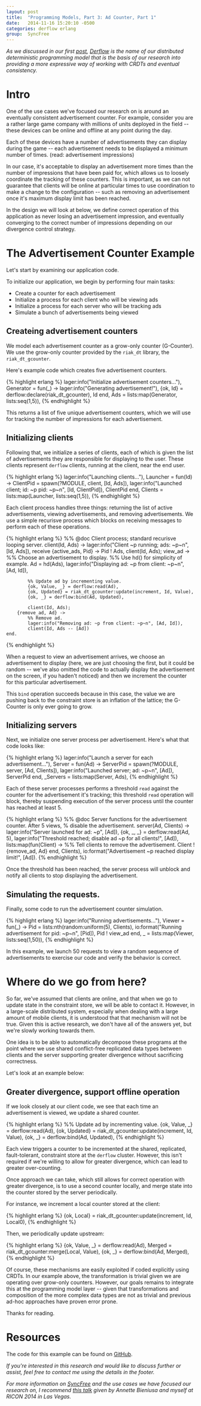 ```yaml
---
layout: post
title:  "Programming Models, Part 3: Ad Counter, Part 1"
date:   2014-11-16 15:20:10 -0500
categories: derflow erlang
group:  SyncFree
---
```


_As we discussed in our first [post][part1], [Derflow][derflow] is the
name of our distributed deterministic programming model that is the
basis of our research into providing a more expressive way of working
with CRDTs and eventual consistency._

# Intro

One of the use cases we've focused our research on is around an
eventually consistent advertisement counter.  For example, consider you
are a rather large game company with millions of units deployed in the
field -- these devices can be online and offline at any point during the
day.

Each of these devices have a number of advertisements they can display
during the game -- each advertisement needs to be displayed a minimum
number of times. (read: advertisement impressions)

In our case, it's acceptable to display an advertisement more times than
the number of impressions that have been paid for, which allows us to
loosely coordinate the tracking of these counters.  This is important,
as we can not guarantee that clients will be online at particular times
to use coordination to make a change to the configuration -- such as
removing an advertisement once it's maximum display limit has been
reached.

In the design we will look at below, we define correct operation of this
application as never losing an advertisement impression, and eventually
converging to the correct number of impressions depending on our
divergence control strategy.

# The Advertisement Counter Example

Let's start by examining our application code.

To initialize our application, we begin by performing four main tasks:

* Create a counter for each advertisement
* Initialize a process for each client who will be viewing ads
* Initialize a process for each server who will be tracking ads
* Simulate a bunch of advertisements being viewed

## Createing advertisement counters

We model each advertisement counter as a grow-only counter (G-Counter).
We use the grow-only counter provided by the `riak_dt` library, the
`riak_dt_gcounter`.

Here's example code which creates five advertisement counters.

{% highlight erlang %}
lager:info("Initialize advertisement counters..."),
Generator = fun(_) ->
        lager:info("Generating advertisement!"),
        {ok, Id} = derflow:declare(riak_dt_gcounter),
        Id
end,
Ads = lists:map(Generator, lists:seq(1,5)),
{% endhighlight %}

This returns a list of five unique advertisement counters, which we will
use for tracking the number of impressions for each advertisement.

## Initializing clients

Following that, we initialize a series of clients, each of which is
given the list of advertisements they are responsible for displaying to
the user.  These clients represent `derflow` clients, running at the
client, near the end user.

{% highlight erlang %}
lager:info("Launching clients..."),
Launcher = fun(Id) ->
        ClientPid = spawn(?MODULE, client, [Id, Ads]),
        lager:info("Launched client; id: ~p pid: ~p~n", [Id, ClientPid]),
        ClientPid
end,
Clients = lists:map(Launcher, lists:seq(1,5)),
{% endhighlight %}

Each client process handles three things: returning the list of
active advertisements, viewing advertisements, and removing
advertisements.  We use a simple recurisve process which blocks on
receiving messages to perform each of these operations.

{% highlight erlang %}
%% @doc Client process; standard recurisve looping server.
client(Id, Ads) ->
    lager:info("Client ~p running; ads: ~p~n", [Id, Ads]),
    receive
        {active_ads, Pid} ->
            Pid ! Ads,
            client(Id, Ads);
        view_ad ->
            %% Choose an advertisement to display.
            %% Use hd() for simplicity of example.
            Ad = hd(Ads),
            lager:info("Displaying ad: ~p from client: ~p~n", [Ad, Id]),

            %% Update ad by incrementing value.
            {ok, Value, _} = derflow:read(Ad),
            {ok, Updated} = riak_dt_gcounter:update(increment, Id, Value),
            {ok, _} = derflow:bind(Ad, Updated),

            client(Id, Ads);
        {remove_ad, Ad} ->
            %% Remove ad.
            lager:info("Removing ad: ~p from client: ~p~n", [Ad, Id]),
            client(Id, Ads -- [Ad])
    end.
{% endhighlight %}

When a request to view an advertisement arrives, we choose an
advertisement to display (here, we are just choosing the first, but it
could be random -- we've also omitted the code to actually display the
advertisement on the screen, if you haden't noticed) and then we
increment the counter for this particular advertisement.

This `bind` operation succeeds because in this case, the value we are
pushing back to the constraint store is an inflation of the lattice; the
G-Counter is only ever going to grow.

## Initializing servers

Next, we initialize one server process per advertisement.  Here's what
that code looks like:

{% highlight erlang %}
lager:info("Launch a server for each advertisement..."),
Server = fun(Ad) ->
        ServerPid = spawn(?MODULE, server, [Ad, Clients]),
        lager:info("Launched server; ad: ~p~n", [Ad]),
        ServerPid
end,
_Servers = lists:map(Server, Ads),
{% endhighlight %}

Each of these server processes performs a threshold `read` against the
counter for the advertisement it's tracking; this threshold `read`
operation will block, thereby suspending execution of the server process
until the counter has reached at least 5.

{% highlight erlang %}
%% @doc Server functions for the advertisement counter.  After 5 views,
%       disable the advertisement.
server(Ad, Clients) ->
    lager:info("Server launched for ad: ~p", [Ad]),
    {ok, _, _} = derflow:read(Ad, 5),
    lager:info("Threshold reached; disable ad ~p for all clients!",
               [Ad]),
    lists:map(fun(Client) ->
                %% Tell clients to remove the advertisement.
                Client ! {remove_ad, Ad}
        end, Clients),
    io:format("Advertisement ~p reached display limit!", [Ad]).
{% endhighlight %}

Once the threshold has been reached, the server process will unblock and
notify all clients to stop displaying the advertisement.

## Simulating the requests.

Finally, some code to run the advertisement counter simulation.

{% highlight erlang %}
lager:info("Running advertisements..."),
Viewer = fun(_) ->
        Pid = lists:nth(random:uniform(5), Clients),
        io:format("Running advertisement for pid: ~p~n", [Pid]),
        Pid ! view_ad
end,
_ = lists:map(Viewer, lists:seq(1,50)),
{% endhighlight %}

In this example, we launch 50 requests to view a random sequence of
advertisements to exercise our code and verify the behavior is correct.

# Where do we go from here?

So far, we've assumed that clients are online, and that when we go to
update state in the constraint store, we will be able to contact it.
However, in a large-scale distributed system, especially when dealing
with a large amount of mobile clients, it is understood that that
mechanism will not be true.  Given this is active research, we don't
have all of the answers yet, but we're slowly working towards them.

One idea is to be able to automatically decompose these programs at the
point where we use shared conflict-free replicated data types between
clients and the server supporting greater divergence without sacrificing
correctness.

Let's look at an example below:

## Greater divergence, support offline operation

If we look closely at our client code, we see that each time an
advertisement is viewed, we update a shared counter.

{% highlight erlang %}
%% Update ad by incrementing value.
{ok, Value, _} = derflow:read(Ad),
{ok, Updated} = riak_dt_gcounter:update(increment, Id, Value),
{ok, _} = derflow:bind(Ad, Updated),
{% endhighlight %}

Each view triggers a counter to be incremented at the shared,
replicated, fault-tolerant, constraint store at the `derflow` cluster.
However, this isn't required if we're willing to allow for greater
divergence, which can lead to greater over-counting.

Once approach we can take, which still allows for correct operation with
greater divergence, is to use a second counter locally, and merge state
into the counter stored by the server periodically.

For instance, we increment a local counter stored at the client:

{% highlight erlang %}
{ok, Local} = riak_dt_gcounter:update(increment, Id, Local0),
{% endhighlight %}

Then, we periodically update upstream:

{% highlight erlang %}
{ok, Value, _} = derflow:read(Ad),
Merged = riak_dt_gcounter:merge(Local, Value),
{ok, _} = derflow:bind(Ad, Merged),
{% endhighlight %}

Of course, these mechanisms are easily exploited if coded explicitly
using CRDTs.  In our example above, the transformation is trivial given
we are operating over grow-only counters.  However, our goals remains to
integrate this at the programming model layer -- given that
transformations and composition of the more complex data types are not
as trivial and previous ad-hoc approaches have proven error prone.

Thanks for reading.

# Resources

The code for this example can be found on [GitHub][counter].

_If you're interested in this research and would like to discuss further
or assist, feel free to contact me using the details in the footer._

_For more information on [SyncFree][syncfree] and the use cases we have
focused our research on, I recommend [this talk][ricon] given by Annette
Bieniusa and myself at RICON 2014 in Las Vegas._

[part1]: http://christophermeiklejohn.com/derflow/erlang/2014/09/28/try-derflow.html
[derflow]: https://github.com/cmeiklejohn/derflow
[counter]: https://github.com/cmeiklejohn/derflow/blob/e6449b1d3b410bab284b95e478ed534dd8d204a3/riak_test/derflow_adcounter_test.erl
[ricon]: https://www.youtube.com/watch?v=1KP_pxFhlVU
[syncfree]: http://syncfree.lip6.fr
